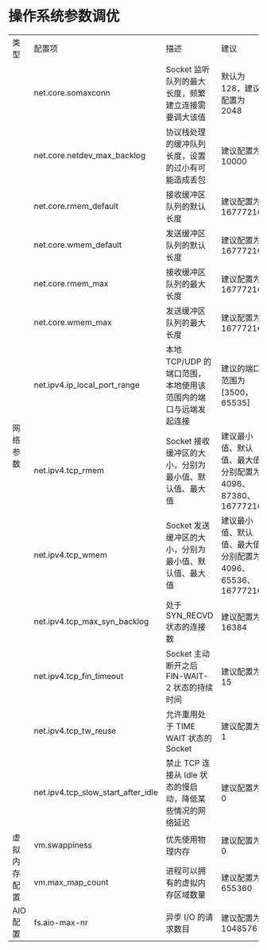 # 操作系统参数调优

<table>
    <tr>
        <td>类型</td>
        <td>配置项</td>
        <td>描述</td>
        <td>建议</td>
    </tr>
    <tr>
        <td rowspan = "13">网络参数</td>
        <td>net.core.somaxconn</td>
        <td>Socket 监听队列的最大长度，频繁建立连接需要调大该值</td>
        <td>默认为 128，建议配置为 2048</td>
    </tr>
    <tr>
        <td>net.core.netdev_max_backlog</td>
        <td>协议栈处理的缓冲队列长度，设置的过小有可能造成丢包</td>
        <td>建议配置为 10000</td>
    </tr>
    <tr>
        <td>net.core.rmem_default</td>
        <td>接收缓冲区队列的默认长度</td>
        <td>建议配置为 16777216</td>
    </tr>
    <tr>
        <td>net.core.wmem_default</td>
        <td>发送缓冲区队列的默认长度</td>
        <td>建议配置为 16777216</td>
    </tr>
    </tr>
    <tr>
        <td>net.core.rmem_max</td>
        <td>接收缓冲区队列的最大长度</td>
        <td>建议配置为 16777216</td>
    </tr>
    <tr>
        <td>net.core.wmem_max</td>
        <td>发送缓冲区队列的最大长度</td>
        <td>建议配置为 16777216</td>
    </tr>
    <tr>
        <td>net.ipv4.ip_local_port_range</td>
        <td>本地 TCP/UDP 的端口范围，本地使用该范围内的端口与远端发起连接</td>
        <td>建议的端口范围为 [3500，65535]</td>
    </tr>
    <tr>
        <td>net.ipv4.tcp_rmem</td>
        <td>Socket 接收缓冲区的大小，分别为最小值、默认值、最大值</td>
        <td>建议最小值、默认值、最大值分别配置为 4096、87380、16777216</td>
    </tr>
    <tr>
        <td>net.ipv4.tcp_wmem</td>
        <td>Socket 发送缓冲区的大小，分别为最小值、默认值、最大值</td>
        <td>建议最小值、默认值、最大值分别配置为 4096、65536、16777216</td>
    </tr>
    <tr>
        <td>net.ipv4.tcp_max_syn_backlog</td>
        <td>处于 SYN_RECVD 状态的连接数</td>
        <td>建议配置为 16384</td>
    </tr>
    <tr>
        <td>net.ipv4.tcp_fin_timeout</td>
        <td>Socket 主动断开之后 FIN-WAIT-2 状态的持续时间</td>
        <td>建议配置为 15</td>
    </tr>
    <tr>
        <td>net.ipv4.tcp_tw_reuse</td>
        <td>允许重用处于 TIME WAIT 状态的 Socket</td>
        <td>建议配置为 1</td>
    </tr>
    <tr>
        <td>net.ipv4.tcp_slow_start_after_idle</td>
        <td>禁止 TCP 连接从 Idle 状态的慢启动，降低某些情况的网络延迟</td>
        <td>建议配置为 0</td>
    </tr>
    <tr>
        <td rowspan = "2">虚拟内存配置</td>
        <td>vm.swappiness</td>
        <td>优先使用物理内存</td>
        <td>建议配置为 0</td>
    </tr>
    <tr>
        <td>vm.max_map_count</td>
        <td>进程可以拥有的虚拟内存区域数量</td>
        <td>建议配置为 655360</td>
    </tr>
    <tr>
        <td>AIO 配置</td>
        <td>fs.aio-max-nr</td>
        <td>异步 I/O 的请求数目</td>
        <td>建议配置为 1048576</td>
    </tr>
    <tr>
 </table>
